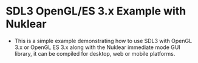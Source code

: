 # SDL3 OpenGL/ES 3.x Example with Nuklear


- This is a simple example demonstrating how to use SDL3 with OpenGL 3.x or OpenGL ES 3.x along with the Nuklear immediate mode GUI library, it can be compiled for desktop, web or mobile platforms.